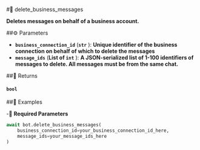 #🔧 delete_business_messages

**Deletes messages on behalf of a business account.**

##⚙️ Parameters

- **`business_connection_id`** (**`str`** ): **Unique identifier of the business connection on behalf of which to delete the messages**
- **`message_ids`** (**List of `int`** ): **A JSON-serialized list of 1-100 identifiers of messages to delete. All messages must be from the same chat.**

##📲 Returns

#### `bool`

##📀 Examples

-🪫 **Required Parameters**

```python
await bot.delete_business_messages(
    business_connection_id=your_business_connection_id_here,
    message_ids=your_message_ids_here
)
```
